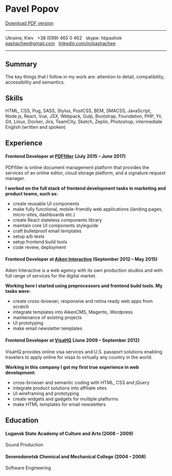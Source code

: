 Pavel Popov
============
[Download&nbsp;PDF&nbsp;version](https://raw.githubusercontent.com/pashachee/cv/master/pavel-popov.pdf)
- - -
Ukraine, Kiev &nbsp;
+38&nbsp;(099)&nbsp;465&nbsp;0&nbsp;462 &nbsp;
skype: hbpashok &nbsp;
pashachee@gmail.com &nbsp;
[linkedin.com/in/pashachee](http://www.linkedin.com/in/pashachee) &nbsp;
- - -

Summary
----------
The key things that I follow in my work are: attention to detail, compatibility, accessibility and semantics.

Skills
----------
HTML, CSS, Pug, SASS, Stylus, PostCSS, BEM, SMACSS, JavaScript, Node.js, React, Vue, JSX, Webpack, Gulp, Bootstrap, Foundation, PHP, Yii, Git, Linux, Docker, Jira, TeamCity, Sketch, Zeplin, Photoshop, intermediate English (written and spoken)

Experience
----------
#### Frontend Developer at [PDFfiller](http://pdffiller.com) (July 2015 – June 2017)
PDFfiller is online document management platform that provides the services of an online editor, cloud storage platform, and a signature request manager.

**I worked on the full stack of frontend development tasks in marketing and product teams, such as:**
  - create reusable UI components
  - make fully functional, mobile-friendly web applications (landing pages, micro-sites, dashboards etc.)
  - create React stateless components library
  - maintain core UI components styleguide
  - craft bulletproof email templates
  - setup a/b tests
  - setup frontend build tools
  - code review, deployment

#### Frontend Developer at [Aiken Interactive](http://aikenweb.com) (September 2012 – May 2015) 
Aiken Interactive is a web agency with its own production studios and with full range of services for the digital market.

**Working here I started using preprocessors and frontend build tools. My tasks were:**
  - create cross-browser, responsive and retina ready web apps from scratch
  - integrate templates into AikenCMS, Magento, Wordpress
  - maintenance of existing projects
  - UI prototyping
  - make email newsletter templates

#### Frontend Developer at [VisaHQ](http://visahq.com) (June 2009 – September 2012) 
VisaHQ provides online visa services and U.S. passport solutions enabling travelers to apply online for visas to virtually any country in the world.

**Working in this company I got my first true experience in web development:**
  - cross-browser and semantic coding with HTML, CSS and jQuery
  - integrate product solutions into affiliate sites
  - UI wireframing and prototyping
  - create widgets and gadgets for multiple platforms
  - make HTML templates for email newsletters

Education
---------
#### Lugansk State Academy of Culture and Arts (2008 – 2009)
Sound Production
#### Severodonetsk Chemical and Mechanical College (2004 – 2008)
Software Engineering

